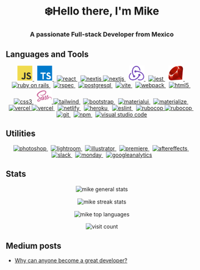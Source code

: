 <!-- <div align="center" dir="auto">
  <img src="https://github-readme-quotes.herokuapp.com/quote?theme=tokyonight&quoteCategory=programming" alt="quotes" />
</div>
 -->
<h1 align="center">❄️Hello there, I'm Mike</h1>
<h3 align="center">A passionate Full-stack Developer from Mexico</h3>

## Languages and Tools
<p align="center">
  <a href="https://developer.mozilla.org/en-US/docs/Web/JavaScript" target="_blank" rel="noopener noreferrer">
    <img src="https://raw.githubusercontent.com/devicons/devicon/master/icons/javascript/javascript-original.svg" alt="javascript" width="40"/>
  </a>
  &nbsp;
  <a href="https://www.typescriptlang.org/" target="_blank" rel="noopener noreferrer">
    <img src="https://raw.githubusercontent.com/devicons/devicon/master/icons/typescript/typescript-original.svg" alt="typescript" width="40"/>
  </a>
  &nbsp;
  <a href="https://reactjs.org/" target="_blank" rel="noopener noreferrer">
    <img src="https://cdn.jsdelivr.net/gh/devicons/devicon/icons/react/react-original.svg" alt="react" width="40"/>
  </a>
  &nbsp;
  <a href="https://nextjs.org/#gh-light-mode-only" target="_blank" rel="noopener noreferrer">
    <img src="https://cdn.jsdelivr.net/gh/devicons/devicon/icons/nextjs/nextjs-original.svg" alt="nextjs" width="40"/>
  </a>
  <a href="https://nextjs.org/#gh-dark-mode-only" target="_blank" rel="noopener noreferrer">
    <img src="https://www.datocms-assets.com/75941/1657707878-nextjs_logo.png" alt="nextjs" width="40"/>
  </a>
  &nbsp;
  <a href="https://redux.js.org" target="_blank" rel="noopener noreferrer">
    <img src="https://raw.githubusercontent.com/devicons/devicon/master/icons/redux/redux-original.svg" alt="redux" width="40"/>
  </a>
  &nbsp;
  <a href="https://jestjs.io" target="_blank" rel="noopener noreferrer">
    <img src="https://www.vectorlogo.zone/logos/jestjsio/jestjsio-icon.svg" alt="jest" width="40"/>
  </a>
  &nbsp;
  <a href="https://www.ruby-lang.org/en/" target="_blank" rel="noopener noreferrer">
    <img src="https://raw.githubusercontent.com/devicons/devicon/master/icons/ruby/ruby-original.svg" alt="ruby" width="40"/>
  </a>
  &nbsp;
  <a href="https://rubyonrails.org" target="_blank" rel="noopener noreferrer">
    <img src="https://cdn.jsdelivr.net/gh/devicons/devicon/icons/rails/rails-plain-wordmark.svg" alt="ruby on rails" width="45"/>
  </a>
  &nbsp;
  <a href="https://rspec.info/" target="_blank" rel="noopener noreferrer">
    <img src="https://cdn.jsdelivr.net/gh/devicons/devicon/icons/rspec/rspec-original.svg" alt="rspec" width="40"/>
  </a>
  &nbsp;
  <a href="https://www.postgresql.org" target="_blank" rel="noopener noreferrer">
    <img src="https://cdn.jsdelivr.net/gh/devicons/devicon/icons/postgresql/postgresql-original.svg" alt="postgresql" width="40"/>
  </a>
  &nbsp;
  <a href="https://vitejs.dev/" target="_blank" rel="noopener noreferrer">
    <img src="https://vitejs.dev/logo-with-shadow.png" alt="vite" width="40"/>
  </a>
  &nbsp;
  <a href="https://webpack.js.org" target="_blank" rel="noopener noreferrer">
    <img src="https://cdn.jsdelivr.net/gh/devicons/devicon/icons/webpack/webpack-original.svg" alt="webpack" width="40"/>
  </a>
  &nbsp;
  <a href="https://developer.mozilla.org/en-US/docs/Web/HTML" target="_blank" rel="noopener noreferrer">
    <img src="https://cdn.jsdelivr.net/gh/devicons/devicon/icons/html5/html5-original.svg" alt="html5" width="40"/>
  </a>
  &nbsp;
  <a href="https://developer.mozilla.org/en-US/docs/Web/CSS" target="_blank" rel="noopener noreferrer">
    <img src="https://cdn.jsdelivr.net/gh/devicons/devicon/icons/css3/css3-original.svg" alt="css3" width="40"/>
  </a>
  &nbsp;
  <a href="https://sass-lang.com" target="_blank" rel="noopener noreferrer">
    <img src="https://raw.githubusercontent.com/devicons/devicon/master/icons/sass/sass-original.svg" alt="sass" width="40"/>
  </a>
  <a href="https://tailwindcss.com/" target="_blank" rel="noopener noreferrer">
    <img src="https://www.vectorlogo.zone/logos/tailwindcss/tailwindcss-icon.svg" alt="tailwind" width="40"/>
  </a>
  &nbsp;
  <a href="https://getbootstrap.com" target="_blank" rel="noopener noreferrer">
    <img src="https://cdn.jsdelivr.net/gh/devicons/devicon/icons/bootstrap/bootstrap-original.svg" alt="bootstrap" width="40"/>
  </a>
  &nbsp;
  <a href="https://mui.com/" target="_blank" rel="noopener noreferrer">
    <img src="https://cdn.jsdelivr.net/gh/devicons/devicon/icons/materialui/materialui-original.svg" alt="materialui" width="40"/>
  </a>
  &nbsp;
  <a href="https://materializecss.com/" target="_blank" rel="noopener noreferrer">
    <img src="https://pics.freeicons.io/uploads/icons/png/2396380601551941189-512.png" alt="materialize" width="40"/>
  </a>
  &nbsp;
  <a href="https://vercel.com/#gh-light-mode-only" target="_blank" rel="noopener noreferrer">
    <img src="https://www.svgrepo.com/show/327408/logo-vercel.svg" alt="vercel" width="40"/>
  </a>
  <a href="https://vercel.com/#gh-dark-mode-only" target="_blank" rel="noopener noreferrer">
    <img src="https://www.iconsdb.com/icons/preview/white/triangle-xxl.png" alt="vercel" width="40"/>
  </a>
  &nbsp;
  <a href="https://www.netlify.com/" target="_blank" rel="noopener noreferrer">
    <img src="https://www.vectorlogo.zone/logos/netlify/netlify-icon.svg" alt="netlify" width="40"/>
  </a>
  &nbsp;
  <a href="https://heroku.com" target="_blank" rel="noopener noreferrer">
    <img src="https://www.vectorlogo.zone/logos/heroku/heroku-icon.svg" alt="heroku" width="40"/>
  </a>
  &nbsp;
  <a href="https://eslint.org/" target="_blank" rel="noopener noreferrer">
    <img src="https://cdn.jsdelivr.net/gh/devicons/devicon/icons/eslint/eslint-original.svg" alt="eslint" width="40"/>
  </a>
  &nbsp;
  <a href="https://rubocop.org/#gh-light-mode-only" target="_blank" rel="noopener noreferrer">
    <img src="https://cdn.freebiesupply.com/logos/large/2x/rubocop-logo-png-transparent.png" alt="rubocop" width="35"/>
  </a>
  <a href="https://rubocop.org/#gh-dark-mode-only" target="_blank" rel="noopener noreferrer">
    <img src="https://cdn.icon-icons.com/icons2/2107/PNG/512/file_type_rubocop_icon_130187.png" alt="rubocop" width="40"/>
  </a>
  &nbsp;
  <a href="https://git-scm.com/" target="_blank" rel="noopener noreferrer">
    <img src="https://www.vectorlogo.zone/logos/git-scm/git-scm-icon.svg" alt="git" width="40"/>
  </a>
  &nbsp;
  <a href="https://www.npmjs.com/" target="_blank" rel="noopener noreferrer">
    <img src="https://cdn.jsdelivr.net/gh/devicons/devicon/icons/npm/npm-original-wordmark.svg" alt="npm" width="40"/>
  </a>
  &nbsp;
  <a href="https://code.visualstudio.com/" target="_blank" rel="noopener noreferrer">
    <img src="https://cdn.jsdelivr.net/gh/devicons/devicon/icons/vscode/vscode-original.svg" alt="visual studio code" width="40"/>
  </a>
</p>

## Utilities
<p align="center">
  <a href="https://www.photoshop.com/en" target="_blank" rel="noopener noreferrer">
    <img src="https://www.adobe.com/content/dam/acom/one-console/icons_rebrand/ps_appicon.svg" alt="photoshop" width="40"/>
  </a>
  &nbsp;
  <a href="https://www.adobe.com/products/photoshop-lightroom.html" target="_blank" rel="noopener noreferrer">
    <img src="https://www.adobe.com/content/dam/cc1/en/genuine/images/AFC/LR_icon.svg" alt="lightroom" width="40"/>
  </a>
  &nbsp;
  <a href="https://www.adobe.com/in/products/illustrator.html" target="_blank" rel="noopener noreferrer">
    <img src="https://www.adobe.com/content/dam/shared/images/product-icons/svg/illustrator.svg" alt="illustrator" width="40"/>
  </a>
  &nbsp;
  <a href="https://www.adobe.com/products/premiere.html" target="_blank" rel="noopener noreferrer">
    <img src="https://www.adobe.com/content/dam/cct/creativecloud/business/teams/free-trial-new/desktop_premiere.svg" alt="premiere" width="40"/>
  </a>
  &nbsp;
  <a href="https://www.adobe.com/products/aftereffects.html" target="_blank" rel="noopener noreferrer">
    <img src="https://www.adobe.com/content/dam/cc/us/en/products/ccoverview/ae_cc_app_RGB.svg" alt="aftereffects" width="40"/>
  </a>
  &nbsp;
  <a href="https://slack.com/" target="_blank" rel="noopener noreferrer">
    <img src="https://cdn.jsdelivr.net/gh/devicons/devicon/icons/slack/slack-original.svg" alt="slack" width="40"/>
  </a>
  &nbsp;
  <a href="https://monday.com/" target="_blank" rel="noopener noreferrer">
    <img src="https://www.svgrepo.com/show/354088/monday-icon.svg" alt="monday" width="40"/>
  </a>
  &nbsp;
  <a href="https://developers.google.com/analytics" target="_blank" rel="noopener noreferrer">
    <img src="https://www.svgrepo.com/show/353804/google-analytics.svg" alt="googleanalytics" width="38"/>
  </a>
</p>

## Stats

<div align="center" dir="auto">
  <div align="center" dir="auto">
    <p>
      <img align="center" src="https://github-readme-stats.vercel.app/api?username=mikemtzp&show_icons=true&theme=tokyonight&locale=en" alt="mike general stats" /></p>
    <p>
      <img align="center" src="https://github-readme-streak-stats.herokuapp.com/?user=mikemtzp&theme=tokyonight&hide_border=false" alt="mike streak stats" /></p>
  </div>
  <p>
    <img align="center" src="https://github-readme-stats.vercel.app/api/top-langs?username=mikemtzp&show_icons=true&theme=tokyonight&locale=en&layout=compact" alt="mike top languages" /></p>
  <p>
    <img align="center" src="https://visitcount.itsvg.in/api?id=mikemtzp&icon=5&color=1" alt="visit count" /></p>
</div

<!-- [![](https://visitcount.itsvg.in/api?id=mikemtzp&icon=5&color=1)](https://visitcount.itsvg.in) -->

## Medium posts

<!-- BLOG-POST-LIST:START -->
- [Why can anyone become a great developer?](https://mikemtzp.medium.com/why-can-anyone-become-a-great-developer-3c0c3372dab7?source=rss-79a1b596919a------2)
<!-- BLOG-POST-LIST:END -->
